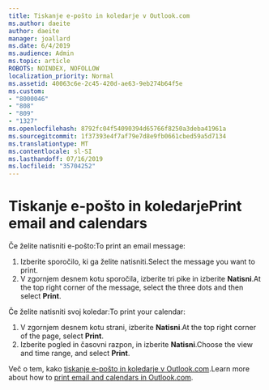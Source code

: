 ```yaml
---
title: Tiskanje e-pošto in koledarje v Outlook.com
ms.author: daeite
author: daeite
manager: joallard
ms.date: 6/4/2019
ms.audience: Admin
ms.topic: article
ROBOTS: NOINDEX, NOFOLLOW
localization_priority: Normal
ms.assetid: 40063c6e-2c45-420d-ae63-9eb274b64f5e
ms.custom:
- "8000046"
- "808"
- "809"
- "1327"
ms.openlocfilehash: 8792fc04f54090394d65766f8250a3deba41961a
ms.sourcegitcommit: 1f37393e4f7af79e7d8e9fb0661cbed59a5d7134
ms.translationtype: MT
ms.contentlocale: sl-SI
ms.lasthandoff: 07/16/2019
ms.locfileid: "35704252"
---
```

# <a name="print-email-and-calendars"></a><span data-ttu-id="f2e8d-102">Tiskanje e-pošto in koledarje</span><span class="sxs-lookup"><span data-stu-id="f2e8d-102">Print email and calendars</span></span>

<span data-ttu-id="f2e8d-103">Če želite natisniti e-pošto:</span><span class="sxs-lookup"><span data-stu-id="f2e8d-103">To print an email message:</span></span>
  
1. <span data-ttu-id="f2e8d-104">Izberite sporočilo, ki ga želite natisniti.</span><span class="sxs-lookup"><span data-stu-id="f2e8d-104">Select the message you want to print.</span></span>
1. <span data-ttu-id="f2e8d-105">V zgornjem desnem kotu sporočila, izberite tri pike in izberite **Natisni**.</span><span class="sxs-lookup"><span data-stu-id="f2e8d-105">At the top right corner of the message, select the three dots and then select **Print**.</span></span>

<span data-ttu-id="f2e8d-106">Če želite natisniti svoj koledar:</span><span class="sxs-lookup"><span data-stu-id="f2e8d-106">To print your calendar:</span></span>

1. <span data-ttu-id="f2e8d-107">V zgornjem desnem kotu strani, izberite **Natisni**.</span><span class="sxs-lookup"><span data-stu-id="f2e8d-107">At the top right corner of the page, select **Print**.</span></span>
1. <span data-ttu-id="f2e8d-108">Izberite pogled in časovni razpon, in izberite **Natisni**.</span><span class="sxs-lookup"><span data-stu-id="f2e8d-108">Choose the view and time range, and select **Print**.</span></span>

<span data-ttu-id="f2e8d-109">Več o tem, kako [tiskanje e-pošto in koledarje v Outlook.com](https://support.office.com/article/c835b8e5-b310-4cab-ac15-b6eb95149855?wt.mc_id=Office_Outlook_com_Alchemy).</span><span class="sxs-lookup"><span data-stu-id="f2e8d-109">Learn more about how to [print email and calendars in Outlook.com](https://support.office.com/article/c835b8e5-b310-4cab-ac15-b6eb95149855?wt.mc_id=Office_Outlook_com_Alchemy).</span></span>